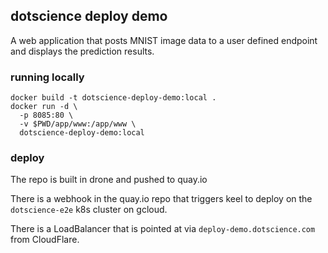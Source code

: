 ## dotscience deploy demo

A web application that posts MNIST image data to a user defined endpoint and displays the prediction results.

### running locally

```
docker build -t dotscience-deploy-demo:local .
docker run -d \
  -p 8085:80 \
  -v $PWD/app/www:/app/www \
  dotscience-deploy-demo:local
```

### deploy

The repo is built in drone and pushed to quay.io

There is a webhook in the quay.io repo that triggers keel to deploy on the `dotscience-e2e` k8s cluster on gcloud.

There is a LoadBalancer that is pointed at via `deploy-demo.dotscience.com` from CloudFlare.
